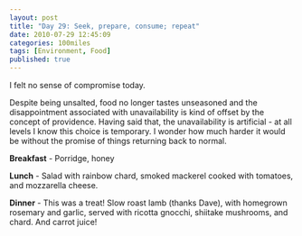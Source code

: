 ```yaml
---
layout: post
title: "Day 29: Seek, prepare, consume; repeat"
date: 2010-07-29 12:45:09
categories: 100miles
tags: [Environment, Food]
published: true
---
```


I felt no sense of compromise today. 

<!--more-->

Despite being unsalted, food no longer tastes unseasoned and the disappointment associated with unavailability is kind of offset by the concept of providence. Having said that, the unavailability is artificial - at all levels I know this choice is temporary. I wonder how much harder it would be without the promise of things returning back to normal.

**Breakfast** - Porridge, honey

**Lunch** - Salad with rainbow chard, smoked mackerel cooked with tomatoes, and mozzarella cheese.

**Dinner** - This was a treat! Slow roast lamb (thanks Dave), with homegrown rosemary and garlic, served with ricotta gnocchi, shiitake mushrooms, and chard. And carrot juice!
